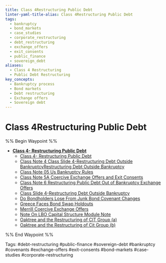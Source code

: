 ```yaml
---
title: Class 4Restructuring Public Debt
linter-yaml-title-alias: Class 4Restructuring Public Debt
tags:
  - bankruptcy
  - bond_markets
  - case_studies
  - corporate_restructuring
  - debt_restructuring
  - exchange_offers
  - exit_consents
  - public_finance
  - sovereign_debt
aliases:
  - Class 4 Restructuring
  - Public Debt Restructuring
key_concepts:
  - Bankruptcy process
  - Bond markets
  - Debt restructuring
  - Exchange offers
  - Sovereign debt
---
```


# Class 4Restructuring Public Debt
%% Begin Waypoint %%
- **[Class 4- Restructuring Public Debt](.md)**
	- [Class 4- Restructuring Public Debt](.md)
	- [Class Note 4 Class Slide 4-Restructuring Debt Outside BankruptcyRestructuring Debt Outside Bankruptcy](Class%20Note%204%20Class%20Slide%204-Restructuring%20Debt%20Outside%20BankruptcyRestructuring%20Debt%20Outside%20Bankruptcy.md)
	- [Class Note 05 Us Bankruptcy Rules](Class%20Note%2005%20Us%20Bankruptcy%20Rules.md)
	- [Class Note 5A Coercive Exchange Offers and Exit Consents](Class%20Note%205A%20Coercive%20Exchange%20Offers%20and%20Exit%20Consents.md)
	- [Class Note 6 Restructuring Public Debt Out of Bankruptcy Exchange Offers](Class%20Note%206%20Restructuring%20Public%20Debt%20Out%20of%20Bankruptcy%20Exchange%20Offers.md)
	- [Class Slide 4-Restructuring Debt Outside Bankruptcy](Class%20Slide%204-Restructuring%20Debt%20Outside%20Bankruptcy.md)
	- [Do Bondholders Lose From Junk Bond Covenant Changes](Do%20Bondholders%20Lose%20From%20Junk%20Bond%20Covenant%20Changes.md)
	- [Greece Faces Bond Swap Holdouts](Greece%20Faces%20Bond%20Swap%20Holdouts.md)
	- [Merrill Coercive Exchange Offers](Merrill%20Coercive%20Exchange%20Offers.md)
	- [Note On LBO Capital Structure Module Note](Note%20On%20LBO%20Capital%20Structure%20Module%20Note.md)
	- [Oaktree and the Restructuring of CIT Group (a)](Oaktree%20and%20the%20Restructuring%20of%20CIT%20Group%20(a).md)
	- [Oaktree and the Restructuring of Cit Group (b)](Oaktree%20and%20the%20Restructuring%20of%20Cit%20Group%20(b).md)

%% End Waypoint %%

Tags: #debt-restructuring #public-finance #sovereign-debt #bankruptcy #covenants #exchange-offers #exit-consents #bond-markets #case-studies #corporate-restructuring
